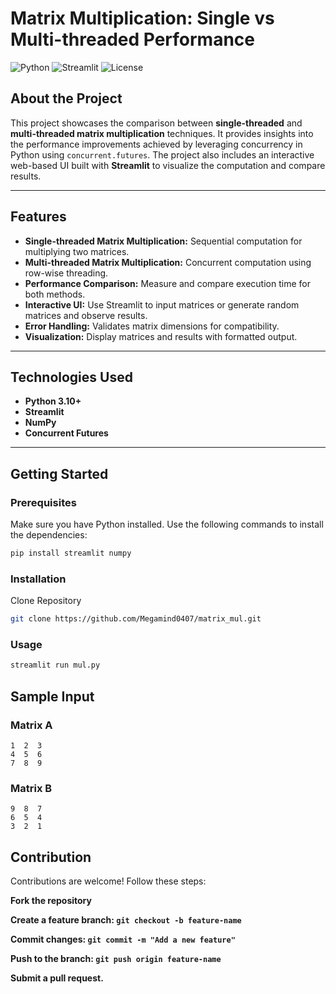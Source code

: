 # Matrix Multiplication: Single vs Multi-threaded Performance

![Python](https://img.shields.io/badge/Python-3.10-blue)
![Streamlit](https://img.shields.io/badge/Streamlit-1.x-brightgreen)
![License](https://img.shields.io/badge/License-MIT-yellow)

## About the Project

This project showcases the comparison between **single-threaded** and **multi-threaded matrix multiplication** techniques. It provides insights into the performance improvements achieved by leveraging concurrency in Python using `concurrent.futures`. The project also includes an interactive web-based UI built with **Streamlit** to visualize the computation and compare results.

---

## Features

- **Single-threaded Matrix Multiplication:** Sequential computation for multiplying two matrices.
- **Multi-threaded Matrix Multiplication:** Concurrent computation using row-wise threading.
- **Performance Comparison:** Measure and compare execution time for both methods.
- **Interactive UI:** Use Streamlit to input matrices or generate random matrices and observe results.
- **Error Handling:** Validates matrix dimensions for compatibility.
- **Visualization:** Display matrices and results with formatted output.

---

## Technologies Used

- **Python 3.10+**
- **Streamlit**
- **NumPy**
- **Concurrent Futures**

---

## Getting Started

### Prerequisites
Make sure you have Python installed. Use the following commands to install the dependencies:
```bash
pip install streamlit numpy
```
### Installation
Clone Repository
```bash
git clone https://github.com/Megamind0407/matrix_mul.git
```
### Usage
```bash
streamlit run mul.py
```
## Sample Input

### Matrix A 
```
1  2  3
4  5  6
7  8  9
```
### Matrix B
```
9  8  7
6  5  4
3  2  1
```
## Contribution
Contributions are welcome! Follow these steps:

**Fork the repository**

**Create a feature branch: `git checkout -b feature-name`**

**Commit changes: `git commit -m "Add a new feature"`**

**Push to the branch: `git push origin feature-name`**

**Submit a pull request.**
